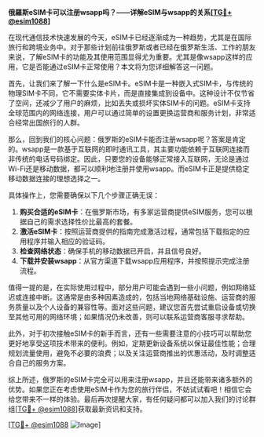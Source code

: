 **俄羅斯eSIM卡可以注册wsapp吗？——详解eSIM与wsapp的关系[[TG💪+ @esim1088](https://t.me/s/esim1088)]**

在现代通信技术快速发展的今天，eSIM卡已经逐渐成为一种趋势，尤其是在国际旅行和跨境业务中。对于那些计划前往俄罗斯或者已经在俄罗斯生活、工作的朋友来说，了解eSIM卡的功能及其使用范围显得尤为重要。尤其是像wsapp这样的应用，它是否能通过eSIM卡正常使用？本文将为您详细解答这一问题。

首先，让我们来了解一下什么是eSIM卡。eSIM卡是一种嵌入式SIM卡，与传统的物理SIM卡不同，它不需要实体卡片，而是直接集成到设备中。这种设计不仅节省了空间，还减少了用户的麻烦，比如丢失或损坏实体SIM卡的问题。eSIM卡支持全球范围内的网络连接，用户可以通过简单的设置更换运营商和服务计划，非常适合经常出国旅行的人群。

那么，回到我们的核心问题：俄罗斯的eSIM卡能否注册wsapp呢？答案是肯定的。wsapp是一款基于互联网的即时通讯工具，其主要功能依赖于互联网连接而非传统的电话号码绑定。因此，只要您的设备能够正常接入互联网，无论是通过Wi-Fi还是移动数据，都可以顺利地注册并使用wsapp。而eSIM卡正是提供稳定移动数据连接的理想选择之一。

具体操作上，您需要确保以下几个步骤正确无误：
1. **购买合适的eSIM卡**：在俄罗斯市场，有多家运营商提供eSIM服务，您可以根据自己的需求选择性价比最高的套餐。
2. **激活eSIM卡**：按照运营商提供的指南完成激活过程，通常包括下载指定的应用程序并输入相应的验证码。
3. **检查网络状态**：确保手机的移动数据已开启，并且信号良好。
4. **下载并安装wsapp**：从官方渠道下载wsapp应用程序，并按照提示完成注册流程。

值得一提的是，在实际使用过程中，部分用户可能会遇到一些小问题，例如网络延迟或连接中断。这通常是由多种因素造成的，包括当地网络基础设施、运营商的服务质量以及个人设备的兼容性等。面对这些问题，建议您首先尝试重启设备或切换至其他可用的网络环境；如果情况仍未改善，则可以联系运营商客服寻求帮助。

此外，对于初次接触eSIM卡的新手而言，还有一些需要注意的小技巧可以帮助您更好地享受这项技术带来的便利。例如，定期更新设备系统以保证最佳性能；合理规划流量使用，避免不必要的浪费；以及关注运营商推出的优惠活动，及时调整适合自己的服务方案。

综上所述，俄罗斯的eSIM卡完全可以用来注册wsapp，并且还能带来诸多额外的优势。如果您正在考虑使用eSIM卡作为您的旅行伴侣，不妨试试看吧！相信它会给您带来不一样的体验。最后再次提醒大家，有任何疑问都可以加入我们的讨论群组[[TG💪+ @esim1088](https://t.me/s/esim1088)]获取最新资讯和支持。

[[TG💪+ @esim1088](https://t.me/s/esim1088) ![Image](https://i.postimg.cc/4NQfJmqS/Snipaste-2025-05-13-00-14-12.png)]